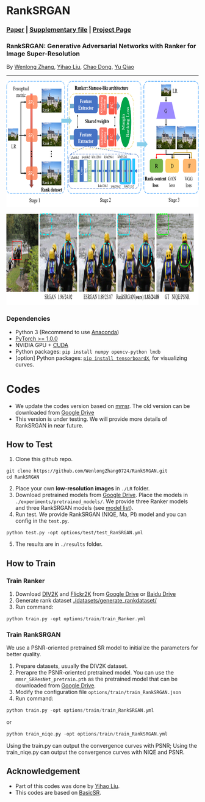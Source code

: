 # RankSRGAN 
### [Paper](https://arxiv.org/abs/1908.06382) | [Supplementary file](https://arxiv.org/abs/1908.06382) | [Project Page](https://wenlongzhang0724.github.io/Projects/RankSRGAN)
### RankSRGAN: Generative Adversarial Networks with Ranker for Image Super-Resolution

 By [Wenlong Zhang](https://wenlongzhang0724.github.io/), [Yihao Liu](http://xpixel.group/2010/03/29/yihaoliu.html), [Chao Dong](https://scholar.google.com.hk/citations?user=OSDCB0UAAAAJ&hl=en), [Yu Qiao](http://mmlab.siat.ac.cn/yuqiao/)


---


<p align="center">
  <img height="330" src="./figures/method.png">
</p>

<p align="center">
  <img height="240" src="./figures/visual_results1.png">
</p>

### Dependencies

- Python 3 (Recommend to use [Anaconda](https://www.anaconda.com/download/#linux))
- [PyTorch >= 1.0.0](https://pytorch.org/)
- NVIDIA GPU + [CUDA](https://developer.nvidia.com/cuda-downloads)
- Python packages: `pip install numpy opencv-python lmdb`
- [option] Python packages: [`pip install tensorboardX`](https://github.com/lanpa/tensorboardX), for visualizing curves.

# Codes 
- We update the codes version based on [mmsr](https://github.com/open-mmlab/mmsr). 
The old version can be downloaded from [Google Drive](https://drive.google.com/drive/folders/13ZOwv0HIa_hrtnYAOM9cTzA-AVKqiF8c?usp=sharing)
- This version is under testing. We will provide more details of RankSRGAN in near future.
## How to Test 
1. Clone this github repo. 
```
git clone https://github.com/WenlongZhang0724/RankSRGAN.git
cd RankSRGAN
```
2. Place your own **low-resolution images** in `./LR` folder.
3. Download pretrained models from [Google Drive](https://drive.google.com/drive/folders/1_KhEc_zBRW7iLeEJITU3i923DC6wv51T?usp=sharing). Place the models in `./experiments/pretrained_models/`. We provide three Ranker models and three RankSRGAN models  (see [model list](experiments/pretrained_models)).
4. Run test. We provide RankSRGAN (NIQE, Ma, PI) model and you can config in the `test.py`.
```
python test.py -opt options/test/test_RanSRGAN.yml
```
5. The results are in `./results` folder.

## How to Train
### Train Ranker
1. Download [DIV2K](https://data.vision.ee.ethz.ch/cvl/DIV2K/) and [Flickr2K](https://github.com/LimBee/NTIRE2017) from [Google Drive](https://drive.google.com/drive/folders/1B-uaxvV9qeuQ-t7MFiN1oEdA6dKnj2vW?usp=sharing) or [Baidu Drive](https://pan.baidu.com/s/1CFIML6KfQVYGZSNFrhMXmA)
2. Generate rank dataset [./datasets/generate_rankdataset/](datasets/generate_rankdataset)
3. Run command:
```c++
python train.py -opt options/train/train_Ranker.yml
```

### Train RankSRGAN
We use a PSNR-oriented pretrained SR model to initialize the parameters for better quality.

1. Prepare datasets, usually the DIV2K dataset. 
2. Prerapre the PSNR-oriented pretrained model. You can use the `mmsr_SRResNet_pretrain.pth` as the pretrained model that can be downloaded from [Google Drive](https://drive.google.com/drive/folders/1_KhEc_zBRW7iLeEJITU3i923DC6wv51T?usp=sharing). 
3. Modify the configuration file  `options/train/train_RankSRGAN.json`
4. Run command: 
```c++
python train.py -opt options/train/train_RankSRGAN.yml
```
or

```c++
python train_niqe.py -opt options/train/train_RankSRGAN.yml
```
Using the train.py can output the convergence curves with PSNR; Using the train_niqe.py can output the convergence curves with NIQE and PSNR.

## Acknowledgement
- Part of this codes was done by [Yihao Liu](http://xpixel.group/2010/03/29/yihaoliu.html).
- This codes are based on [BasicSR](https://github.com/xinntao/BasicSR).
